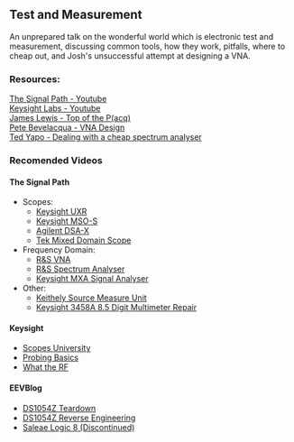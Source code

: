 ## Test and Measurement
An unprepared talk on the wonderful world which is electronic test and measurement, discussing common tools, how they work, pitfalls, where to cheap out, and Josh's unsuccessful attempt at designing a VNA.

### Resources:   

[The Signal Path - Youtube](https://www.youtube.com/user/TheSignalPathBlog/videos)  
[Keysight Labs - Youtube](https://www.youtube.com/user/KeysightOscilloscope/videos)  
[James Lewis - Top of the P(acq)](https://www.youtube.com/watch?v=2clQfQnPMP0)  
[Pete Bevelacqua - VNA Design](https://www.youtube.com/watch?v=HUAEG3R3qW4)  
[Ted Yapo - Dealing with a cheap spectrum analyser](https://www.youtube.com/watch?v=aysnMPZaPD8)

### Recomended Videos
#### The Signal Path
* Scopes:
	* [Keysight UXR](https://www.youtube.com/watch?v=DXYje2B04xE)  
	* [Keysight MSO-S](https://www.youtube.com/watch?v=l-PE7bNIDY0)  
	* [Agilent DSA-X](https://www.youtube.com/watch?v=dx596o8t_TY)
	* [Tek Mixed Domain Scope](https://www.youtube.com/watch?v=po_WLLFr-w4) 
* Frequency Domain:
	* [R&S VNA](https://www.youtube.com/watch?v=6cd5JcPKi14)  
	* [R&S Spectrum Analyser](https://www.youtube.com/watch?v=n-NqaG0ljK0)  
	* [Keysight MXA Signal Analyser](https://www.youtube.com/watch?v=RIIv1KyoXss)  
* Other:
	* [Keithely Source Measure Unit](https://www.youtube.com/watch?v=zT80zDZgOWU)  
	* [Keysight 3458A 8.5 Digit Multimeter Repair](https://www.youtube.com/watch?v=1yWjT6b1wWI)

#### Keysight 
* [Scopes University](https://www.youtube.com/watch?v=-0ClsJYH7Pw&list=PLzHyxysSubUnQnk5Sd6twoQ_HHaf2EWnf)
* [Probing Basics](https://www.youtube.com/watch?v=a28lVMsWFEY&list=PLzHyxysSubUmo95tSutl_gZd4PeLOAA_Y)
* [What the RF](https://www.youtube.com/watch?v=2rNdfV6FKcs&list=PLzHyxysSubUnOxycoetguypvOs40SPwrO)

#### EEVBlog
* [DS1054Z Teardown](https://www.youtube.com/watch?v=kb9P1Am9aFU)
* [DS1054Z Reverse Engineering](https://www.youtube.com/watch?v=lJVrTV_BeGg)
* [Saleae Logic 8 (Discontinued)](https://www.youtube.com/watch?v=7OCPWCdg2ys)